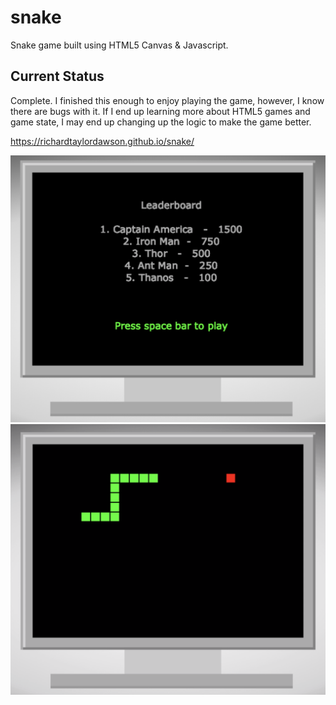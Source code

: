 # snake
Snake game built using HTML5 Canvas & Javascript.

## Current Status
Complete. I finished this enough to enjoy playing the game, however, I know there are bugs with it. If I end up learning more about HTML5 games and game state, I may end up changing up the logic to make the game better.

https://richardtaylordawson.github.io/snake/

![Main Screen](assets/img/main.png) ![Gameplay](assets/img/gameplay.png)

